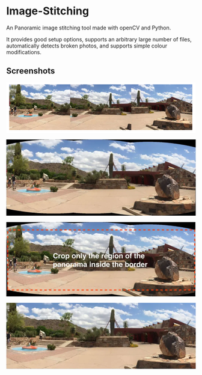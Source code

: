 
# Image-Stitching
An Panoramic image stitching tool made with openCV and Python.

It provides good setup options, supports an arbitrary large number of files, automatically detects broken photos, and
supports simple colour modifications.


## Screenshots

![App Screenshot](https://raw.githubusercontent.com/A158-debug/Image-Stitching/master/Readme%20Images/Screenshot%202022-07-30%20194033.png)

![App Screenshot](https://raw.githubusercontent.com/A158-debug/Image-Stitching/master/Readme%20Images/Screenshot%202022-07-30%20194255.png)

![App Screenshot](https://raw.githubusercontent.com/A158-debug/Image-Stitching/master/Readme%20Images/Screenshot%202022-07-30%20194320.png)

![App Screenshot](https://raw.githubusercontent.com/A158-debug/Image-Stitching/master/Readme%20Images/Screenshot%202022-07-30%20194418.png)



